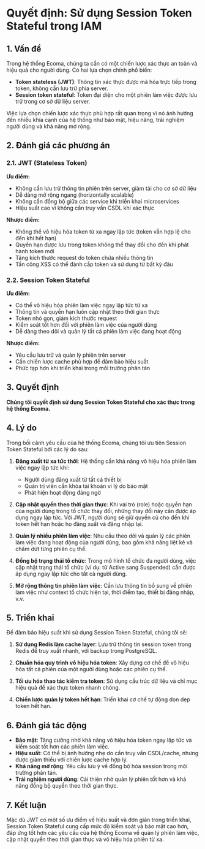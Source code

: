 # **Quyết định: Sử dụng Session Token Stateful trong IAM**

## **1\. Vấn đề**

Trong hệ thống Ecoma, chúng ta cần có một chiến lược xác thực an toàn và hiệu quả cho người dùng. Có hai lựa chọn chính phổ biến:

- **Token stateless (JWT)**: Thông tin xác thực được mã hóa trực tiếp trong token, không cần lưu trữ phía server.
- **Session token stateful**: Token đại diện cho một phiên làm việc được lưu trữ trong cơ sở dữ liệu server.

Việc lựa chọn chiến lược xác thực phù hợp rất quan trọng vì nó ảnh hưởng đến nhiều khía cạnh của hệ thống như bảo mật, hiệu năng, trải nghiệm người dùng và khả năng mở rộng.

## **2\. Đánh giá các phương án**

### **2.1. JWT (Stateless Token)**

**Ưu điểm:**
- Không cần lưu trữ thông tin phiên trên server, giảm tải cho cơ sở dữ liệu
- Dễ dàng mở rộng ngang (horizontally scalable)
- Không cần đồng bộ giữa các service khi triển khai microservices
- Hiệu suất cao vì không cần truy vấn CSDL khi xác thực

**Nhược điểm:**
- Không thể vô hiệu hóa token từ xa ngay lập tức (token vẫn hợp lệ cho đến khi hết hạn)
- Quyền hạn được lưu trong token không thể thay đổi cho đến khi phát hành token mới
- Tăng kích thước request do token chứa nhiều thông tin
- Tấn công XSS có thể đánh cắp token và sử dụng từ bất kỳ đâu

### **2.2. Session Token Stateful**

**Ưu điểm:**
- Có thể vô hiệu hóa phiên làm việc ngay lập tức từ xa
- Thông tin và quyền hạn luôn cập nhật theo thời gian thực
- Token nhỏ gọn, giảm kích thước request
- Kiểm soát tốt hơn đối với phiên làm việc của người dùng
- Dễ dàng theo dõi và quản lý tất cả phiên làm việc đang hoạt động

**Nhược điểm:**
- Yêu cầu lưu trữ và quản lý phiên trên server
- Cần chiến lược cache phù hợp để đảm bảo hiệu suất
- Phức tạp hơn khi triển khai trong môi trường phân tán

## **3\. Quyết định**

**Chúng tôi quyết định sử dụng Session Token Stateful cho xác thực trong hệ thống Ecoma.**

## **4\. Lý do**

Trong bối cảnh yêu cầu của hệ thống Ecoma, chúng tôi ưu tiên Session Token Stateful bởi các lý do sau:

1. **Đăng xuất từ xa tức thời**: Hệ thống cần khả năng vô hiệu hóa phiên làm việc ngay lập tức khi:
   - Người dùng đăng xuất từ tất cả thiết bị
   - Quản trị viên cần khóa tài khoản vì lý do bảo mật
   - Phát hiện hoạt động đáng ngờ

2. **Cập nhật quyền theo thời gian thực**: Khi vai trò (role) hoặc quyền hạn của người dùng trong tổ chức thay đổi, những thay đổi này cần được áp dụng ngay lập tức. Với JWT, người dùng sẽ giữ quyền cũ cho đến khi token hết hạn hoặc họ đăng xuất và đăng nhập lại.

3. **Quản lý nhiều phiên làm việc**: Nhu cầu theo dõi và quản lý các phiên làm việc đang hoạt động của người dùng, bao gồm khả năng liệt kê và chấm dứt từng phiên cụ thể.

4. **Đồng bộ trạng thái tổ chức**: Trong mô hình tổ chức đa người dùng, việc cập nhật trạng thái tổ chức (ví dụ: từ Active sang Suspended) cần được áp dụng ngay lập tức cho tất cả người dùng.

5. **Mở rộng thông tin phiên làm việc**: Cần lưu thông tin bổ sung về phiên làm việc như context tổ chức hiện tại, thời điểm tạo, thiết bị đăng nhập, v.v.

## **5\. Triển khai**

Để đảm bảo hiệu suất khi sử dụng Session Token Stateful, chúng tôi sẽ:

1. **Sử dụng Redis làm cache layer**: Lưu trữ thông tin session token trong Redis để truy xuất nhanh, với backup trong PostgreSQL.

2. **Chuẩn hóa quy trình vô hiệu hóa token**: Xây dựng cơ chế để vô hiệu hóa tất cả phiên của một người dùng hoặc các phiên cụ thể.

3. **Tối ưu hóa thao tác kiểm tra token**: Sử dụng cấu trúc dữ liệu và chỉ mục hiệu quả để xác thực token nhanh chóng.

4. **Chiến lược quản lý token hết hạn**: Triển khai cơ chế tự động dọn dẹp token hết hạn.

## **6\. Đánh giá tác động**

- **Bảo mật**: Tăng cường nhờ khả năng vô hiệu hóa token ngay lập tức và kiểm soát tốt hơn các phiên làm việc.
- **Hiệu suất**: Có thể bị ảnh hưởng nhẹ do cần truy vấn CSDL/cache, nhưng được giảm thiểu với chiến lược cache hợp lý.
- **Khả năng mở rộng**: Yêu cầu lưu ý về đồng bộ hóa session trong môi trường phân tán.
- **Trải nghiệm người dùng**: Cải thiện nhờ quản lý phiên tốt hơn và khả năng đồng bộ quyền theo thời gian thực.

## **7\. Kết luận**

Mặc dù JWT có một số ưu điểm về hiệu suất và đơn giản trong triển khai, Session Token Stateful cung cấp mức độ kiểm soát và bảo mật cao hơn, đáp ứng tốt hơn các yêu cầu của hệ thống Ecoma về quản lý phiên làm việc, cập nhật quyền theo thời gian thực và vô hiệu hóa phiên từ xa. 
